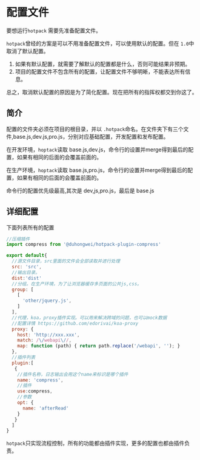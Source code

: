 # 配置文件
要想运行`hotpack` 需要先准备配置文件。

`hotpack`曾经的方案是可以不用准备配置文件，可以使用默认的配置。但在 `1.0`中取消了默认配置。

1. 如果有默认配置，就需要了解默认的配置都是什么，否则可能结果非预期。
2. 项目的配置文件不包含所有的配置，让配置文件不够明晰，不能表达所有信息。

总之，取消默认配置的原因是为了简化配置。现在把所有的指挥权都交到你这了。

## 简介

配置的文件夹必须在项目的根目录，并以 `.hotpack`命名。在文件夹下有三个文件,base.js,dev.js,pro.js，分别对应基础配置，开发配置和发布配置。

在开发环境，`hoptack`读取 base.js,dev.js，命令行的设置并merge得到最后的配置，如果有相同的后面的会覆盖前面的。

在生产环境，`hoptack`读取 base.js,pro.js，命令行的设置并merge得到最后的配置，如果有相同的后面的会覆盖前面的。

命令行的配置优先级最高,其次是 dev,js,pro.js，最后是 base.js

## 详细配置

下面列表所有的配置
```js
//压缩插件
import compress from '@duhongwei/hotpack-plugin-compress'

export default{
  //源文件目录，src里面的文件会全部读取并进行处理
  src: 'src',
  //输出目录。
  dist:'dist'
  //分组。在生产环境，为了让浏览器缓存多页面的公共js,css。
  group: [
    [
      'other/jquery.js',
    ]
  ],
  //代理，koa，proxy插件实现。可以用来解决跨域的问题，也可以mock数据
  //配置详情 https://github.com/edorivai/koa-proxy
  proxy: {
    host: 'http://xxx.xxx', 
    match: /\/webapi\//,
    map: function (path) { return path.replace('/webapi', ''); }
  },
  //插件列表
  plugin:[
   { 
    //插件名称，日志输出会用这个name来标识是哪个插件
    name: 'compress',
    //插件
    use:compress,
    //参数
    opt: {
      name: 'afterRead'
    }
   }
  ]
}
```

`hotpack`只实现流程控制，所有的功能都由插件实现，更多的配置也都由插件负责。